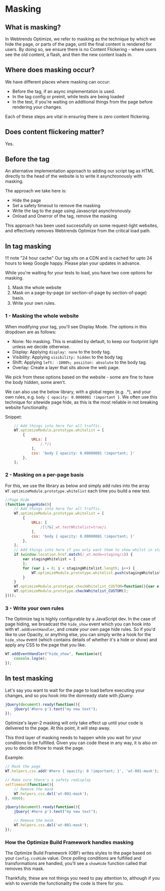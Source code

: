 # Masking

## What is masking?

In Webtrends Optimize, we refer to masking as the technique by which we hide the page, or parts of the page, until the final content is rendered for users. By doing so, we ensure there is no Content Flickering - where users see the old content, a flash, and then the new content loads in. 

## Where does masking occur?

We have different places where masking can occur:

- Before the tag, if an async implementation is used.
- In the tag config or preinit, while tests are being loaded
- In the test, if you're waiting on additional things from the page before rendering your changes. 

Each of these steps are vital in ensuring there is zero content flickering.

## Does content flickering matter?

Yes. 

## Before the tag

An alternative implementation approach to adding our script tag as HTML directly to the head of the website is to write it asynchronously with masking.

The approach we take here is:

- Hide the page 
- Set a safety timeout to remove the masking
- Write the tag to the page using Javascript asynchronously.
- Onload and Onerror of the tag, remove the masking

This approach has been used successfully on some request-light websites, and effectively removes Webtrends Optimize from the critical load path.

## In tag masking

!!! note "24 hour cache"
    Our tag sits on a CDN and is cached for upto 24 hours to keep Google happy. Please plan your updates in advance. 

While you're waiting for your tests to load, you have two core options for masking.

1. Mask the whole website
2. Mask on a page-by-page (or section-of-page by section-of-page) basis.
3. Write your own rules.

### 1 - Masking the whole website

When modifying your tag, you'll see Display Mode. The options in this dropdown are as follows:

- None: No masking. This is enabled by default, to keep our footprint light unless we decide otherwise.
- Display: Applying `display: none` to the body tag. 
- Visibility: Applying `visibility: hidden` to the body tag
- Shift: Applying `left: -1000%; posiiton: absolute` to the body tag.
- Overlay: Create a layer that sits above the web page.

We pick from these options based on the website - some are fine to have the body hidden, some aren't. 

We can also use the below library, with a global regex (e.g. .*), and your own rules, e.g. `body { opacity: 0.0000001 !important }`. We often use this technique for sitewide page hide, as this is the most reliable in not breaking website functionality. 

Snippet:

``` javascript
    // Add things into here for all traffic.
    WT.optimizeModule.prototype.whitelist = [
        {
            URLs: [
                /.*/i
            ],
            css: 'body { opacity: 0.00000001 !important; }'
        },
    ];
```

### 2 - Masking on a per-page basis

For this, we use the library as below and simply add rules into the array `WT.optimizeModule.prototype.whitelist` each time you build a new test.

``` javascript
//Page Hide
(function pageHide(){
    // Add things into here for all traffic.
    WT.optimizeModule.prototype.whitelist = [
        {
            URLs: [
                /[\?&]_wt.testWhitelist=true/i
            ],
            css: 'body { opacity: 0.00000001 !important; }'
        },
    ];
    // Add things into here if you only want them to show whilst in staging mode.
    if (window.location.href.match(/_wt.mode=staging/i)) {
        var stagingWhitelist = [
        ];
        for (var i = 0; i < stagingWhitelist.length; i++) {
            WT.optimizeModule.prototype.whitelist.push(stagingWhitelist[i]);
        }
    }
    WT.optimizeModule.prototype.checkWhitelist_CUSTOM=function(){var e,t,o,n=function(e){var o=e||"";return{add:function(e){e.length&&(o+=e+"\n")},output:function(e){var t;if(o.length){if(e&&(t=document.getElementById(e)),t)return!1;(t=document.createElement("style")).setAttribute("type","text/css"),e&&(t.id=e),t.styleSheet?t.styleSheet.cssText=o:t.appendChild(document.createTextNode(o)),document.getElementsByTagName("head")[0].appendChild(t),o=""}},remove:function(e,t){if(!e)return!1;e=(t=t||window.document).getElementById(e);e&&"style"==e.nodeName.toLowerCase()&&e.parentNode.removeChild(e)}}},i=WT.optimizeModule.prototype.whitelist||[];try{for(var r="",a=!1,d=0,s=i.length;d<s;d++){var u,c=i[d],p=c;c.URLs&&c.css&&(p=c.URLs,u=c.css||""),!0===function(e){if(!e)return!1;!1==e instanceof Array&&(e=[e]);for(var t,o=0;t=e[o];o++)if(window.location.href.match(t))return!0;return!1}(p)&&(u&&(r+=u),WT.optimizeModule.prototype.wtConfigObj.s_pageTimeout=5e3,WT.optimizeModule.prototype.wtConfigObj.s_pageDisplayMode="custom",a=!0)}return""!==(WT.obfHide=r)&&(e=(e=r).match(/[\{\}]+/)?e:e+"{ opacity: 0.00001 !important; }",t=new n(e),o="wto-css-capi-"+Math.floor(1e3*Math.random()),WT.addEventHandler("hide_show",function(e){e.params&&(!1===e.params.display&&t.output(o),!0===e.params.display&&t.remove(o))}),setTimeout(function(){t.remove(o)},5100)),a}catch(e){}};
    WT.optimizeModule.prototype.checkWhitelist_CUSTOM();
})();
```

### 3 - Write your own rules

The Optimize tag is highly configurable by a JavaScript dev. In the case of page hiding, we broadcast the `hide_show` event which you can hook into with `WT.addEventHandler`, and create your own page hide rules. So if you'd like to use Opacity, or anything else, you can simply write a hook for the `hide_show` event (which contains details of whether it's a hide or show) and apply any CSS to the page that you like. 

``` javascript
WT.addEventHandler("hide_show", function(e){
    console.log(e);
});
```

## In test masking

Let's say you want to wait for the page to load before executing your changes, and so you hook into the domready state with jQuery:

``` javascript
jQuery(document).ready(function(){
    jQuery('#hero p').text("my new text");
});
```

Optimize's layer-2 masking will only take effect up until your code is delivered to the page. At this point, it will step away. 

This third layer of masking needs to happen while you wait for your conditions to be fulfilled. Given you can code these in any way, it is also on you to decide if/how to mask the page.

Example:
``` javascript
// Mask the page 
WT.helpers.css.add('#hero { opacity: 0 !important; }', 'wt-001-mask');

// Make sure there's a safety redisplay
setTimeout(function(){
    // Remove the mask
    WT.helpers.css.del('wt-001-mask');
}, 4000);

jQuery(document).ready(function(){
    jQuery('#hero p').text("my new text");

    // Remove the mask
    WT.helpers.css.del('wt-001-mask');
});
```

### How the Optimize Build Framework handles masking

The Optimize Build Framework (OBF) writes styles to the page based on your `Config.cssHide` value. Once polling conditions are fulfilled and transformations are handled, you'll see a `showHide` function called that removes this mask. 

Thankfully, these are not things you need to pay attention to, although if you wish to override the functionality the code is there for you.